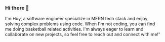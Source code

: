 ### Hi there 👋
I'm Huy, a software engineer specialize in MERN tech stack and enjoy solving complex problems using code. When I'm not coding, you can find me doing basketball related activities. I'm always eager to learn and collaborate on new projects, so feel free to reach out and connect with me!"

<!--
**huy-tran49/huy-tran49** is a ✨ _special_ ✨ repository because its `README.md` (this file) appears on your GitHub profile.

Here are some ideas to get you started:

- 🔭 I’m currently working on ...
- 🌱 I’m currently learning ...
- 👯 I’m looking to collaborate on ...
- 🤔 I’m looking for help with ...
- 💬 Ask me about ...
- 📫 How to reach me: ...
- 😄 Pronouns: ...
- ⚡ Fun fact: ...
-->

